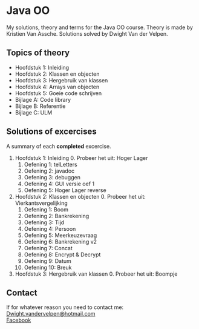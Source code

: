 # Java OO
My solutions, theory and terms for the Java OO course.
Theory is made by Kristien Van Assche.
Solutions solved by Dwight Van der Velpen.

## Topics of theory
- Hoofdstuk 1: Inleiding
- Hoofdstuk 2: Klassen en objecten
- Hoofdstuk 3: Hergebruik van klassen
- Hoofdstuk 4: Arrays van objecten
- Hoofdstuk 5: Goeie code schrijven
- Bijlage A: Code library
- Bijlage B: Referentie
- Bijlage C: ULM

## Solutions of excercises
A summary of each **completed** excercise.
1. Hoofdstuk 1: Inleiding
	0. Probeer het uit: Hoger Lager
	1. Oefening 1: telLetters
	2. Oefening 2: javadoc
	3. Oefening 3: debuggen
	4. Oefening 4: GUI versie oef 1
	5. Oefening 5: Hoger Lager reverse
2. Hoofdstuk 2: Klassen en objecten
	0. Probeer het uit: Vierkantsvergelijking
	1. Oefening 1: Boom
	2. Oefening 2: Bankrekening
	3. Oefening 3: Tijd
	4. Oefening 4: Persoon
	5. Oefening 5: Meerkeuzevraag
	6. Oefening 6: Bankrekening v2
	7. Oefening 7: Concat
	8. Oefening 8: Encrypt & Decrypt
	9. Oefening 9: Datum
	10. Oefening 10: Breuk
3. Hoofdstuk 3: Hergebruik van klassen
	0. Probeer het uit: Boompje

## Contact
If for whatever reason you need to contact me:  
<Dwight.vandervelpen@hotmail.com>  
[Facebook](https://www.facebook.com/Dfr34k)